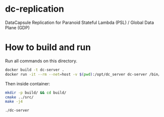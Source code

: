 # dc-replication
DataCapsule Replication for Paranoid Stateful Lambda (PSL) / Global Data Plane (GDP)

# How to build and run

Run all commands on this directory.

```bash
docker build -t dc-server .
docker run -it --rm --net=host -v $(pwd):/opt/dc_server dc-server /bin/bash
```

Then inside container:

```bash
mkdir -p build/ && cd build/
cmake ../src/
make -j4

./dc-server
```